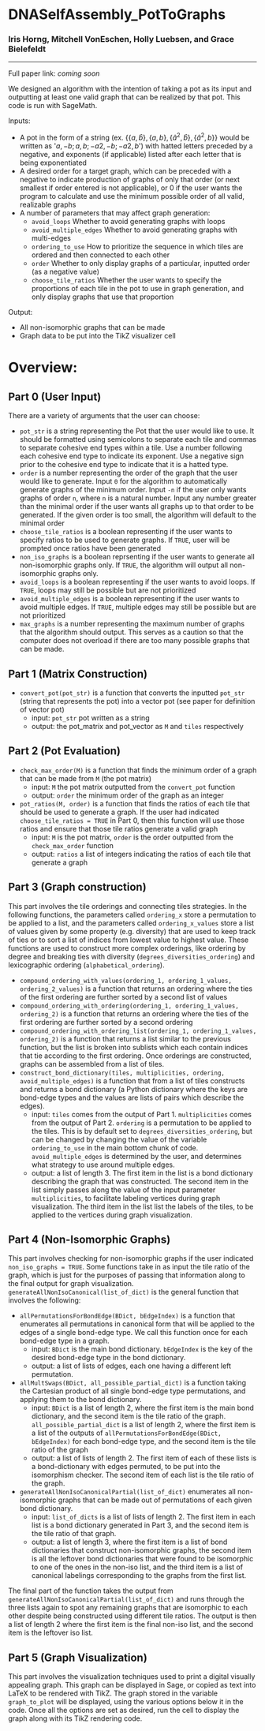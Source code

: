 # DNASelfAssembly_PotToGraphs

### Iris Horng, Mitchell VonEschen, Holly Luebsen, and Grace Bielefeldt

-----------------------------------------------------------

Full paper link: *coming soon*


We designed an algorithm with the intention of taking a pot as its input and outputting at least one valid graph that can be realized by that pot. This code is run with SageMath.

Inputs:
- A pot in the form of a string (ex. $` \{ \{a,\hat{b}\}, \{a,b \}, \{ \hat{a}^2, \hat{b} \}, \{ \hat{a}^2, b \} \}`$ would be written as '$`a,-b;a,b;-a2,-b;-a2,b`$') with hatted letters preceded by a negative, and exponents (if applicable) listed after each letter that is being exponentiated
- A desired order for a target graph, which can be preceded with a negative to indicate production of graphs of only that order (or next smallest if order entered is not applicable), or $`0`$ if the user wants the program to calculate and use the minimum possible order of all valid, realizable graphs
- A number of parameters that may affect graph generation:
  - `avoid_loops` Whether to avoid generating graphs with loops
  - `avoid_multiple_edges` Whether to avoid generating graphs with multi-edges
  - `ordering_to_use` How to prioritize the sequence in which tiles are ordered and then connected to each other
  - `order` Whether to only display graphs of a particular, inputted order (as a negative value)
  - `choose_tile_ratios` Whether the user wants to specify the proportions of each tile in the pot to use in graph generation, and only display graphs that use that proportion
 
Output:
- All non-isomorphic graphs that can be made
- Graph data to be put into the TikZ visualizer cell


# Overview:

## Part 0 (User Input)
There are a variety of arguments that the user can choose:
- `pot_str` is a string representing the Pot that the user would like to use. It should be formatted using semicolons to separate each tile and commas to separate cohesive end types within a tile. Use a number following each cohesive end type to indicate its exponent. Use a negative sign prior to the cohesive end type to indicate that it is a hatted type.
- `order` is a number representing the order of the graph that the user would like to generate. Input `0` for the algorithm to automatically generate graphs of the minimum order. Input `-n` if the user only wants graphs of order `n`, where `n` is a natural number. Input any number greater than the minimal order if the user wants all graphs up to that order to be generated. If the given order is too small, the algorithm will default to the minimal order
- `choose_tile_ratios` is a boolean representing if the user wants to specify ratios to be used to generate graphs. If `TRUE`, user will be prompted once ratios have been generated
- `non_iso_graphs` is a boolean reprsenting if the user wants to generate all non-isomorphic graphs only. If `TRUE`, the algorithm will output all non-isomorphic graphs only.
- `avoid_loops` is a boolean representing if the user wants to avoid loops. If `TRUE`, loops may still be possible but are not prioritized
- `avoid_multiple_edges` is a boolean representing if the user wants to avoid multiple edges. If `TRUE`, multiple edges may still be possible but are not prioritized
- `max_graphs` is a number representing the maximum number of graphs that the algorithm should output. This serves as a caution so that the computer does not overload if there are too many possible graphs that can be made.

## Part 1 (Matrix Construction)
- `convert_pot(pot_str)` is a function that converts the inputted `pot_str` (string that represents the pot) into a vector pot (see paper for definition of vector pot)
  - input: `pot_str` pot written as a string
  - output: the pot_matrix and pot_vector as  `M` and `tiles` respectively

## Part 2 (Pot Evaluation)
- `check_max_order(M)` is a function that finds the minimum order of a graph that can be made from `M` (the pot matrix)
  - input: `M` the pot matrix outputted from the `convert_pot` function
  - output: `order` the minimum order of the graph as an integer 
- `pot_ratios(M, order)` is a function that finds the ratios of each tile that should be used to generate a graph. If the user had indicated `choose_tile_ratios = TRUE` in Part 0, then this function will use those ratios and ensure that those tile ratios generate a valid graph
  - input: `M` is the pot matrix, `order` is the order outputted from the `check_max_order` function
  - output: `ratios` a list of integers indicating the ratios of each tile that generate a graph
 
## Part 3 (Graph construction) 
This part involves the tile orderings and connecting tiles strategies. In the following functions, the parameters called `ordering_x` store a permutation to be applied to a list, and the parameters called `ordering_x_values` store a list of values given by some property (e.g. diversity) that are used to keep track of ties or to sort a list of indices from lowest value to highest value. These functions are used to construct more complex orderings, like ordering by degree and breaking ties with diversity (`degrees_diversities_ordering`) and lexicographic ordering (`alphabetical_ordering`).
- `compound_ordering_with_values(ordering_1, ordering_1_values, ordering_2_values)` is a function that returns an ordering where the ties of the first ordering are further sorted by a second list of values
- `compound_ordering_with_ordering(ordering_1, ordering_1_values, ordering_2)` is a function that returns an ordering where the ties of the first ordering are further sorted by a second ordering
- `compound_ordering_with_ordering_list(ordering_1, ordering_1_values, ordering_2)` is a function that returns a list similar to the previous function, but the list is broken into sublists which each contain indices that tie according to the first ordering.
Once orderings are constructed, graphs can be assembled from a list of tiles.
- `construct_bond_dictionary(tiles, multiplicities, ordering, avoid_multiple_edges)` is a function that from a list of tiles constructs and returns a bond dictionary (a Python dictionary where the keys are bond-edge types and the values are lists of pairs which describe the edges).
  - input: `tiles` comes from the output of Part 1. `multiplicities` comes from the output of Part 2. `ordering` is a permutation to be applied to the tiles. This is by default set to `degrees_diversities_ordering`, but can be changed by changing the value of the variable `ordering_to_use` in the main bottom chunk of code. `avoid_multiple_edges` is determined by the user, and determines what strategy to use around multiple edges.
  - output: a list of length 3. The first item in the list is a bond dictionary describing the graph that was constructed. The second item in the list simply passes along the value of the input parameter `multiplicities`, to facilitate labeling vertices during graph visualization. The third item in the list list the labels of the tiles, to be applied to the vertices during graph visualization.

## Part 4 (Non-Isomorphic Graphs)
This part involves checking for non-isomorphic graphs if the user indicated `non_iso_graphs = TRUE`. Some functions take in as input the tile ratio of the graph, which is just for the purposes of passing that information along to the final output for graph visualization.
`generateAllNonIsoCanonical(list_of_dict)` is the general function that involves the following:
- `allPermutationsForBondEdge(BDict, bEdgeIndex)` is a function that enumerates all permutations in canonical form that will be applied to the edges of a single bond-edge type. We call this function once for each bond-edge type in a graph.
  - input: `BDict` is the main bond dictionary. `bEdgeIndex` is the key of the desired bond-edge type in the bond dictionary.
  - output: a list of lists of edges, each one having a different left permutation.
- `allMultSwaps(BDict, all_possible_partial_dict)` is a function taking the Cartesian product of all single bond-edge type permutations, and applying them to the bond dictionary.
  - input: `BDict` is a list of length 2, where the first item is the main bond dictionary, and the second item is the tile ratio of the graph. `all_possible_partial_dict` is a list of length 2, where the first item is a list of the outputs of `allPermutationsForBondEdge(BDict, bEdgeIndex)` for each bond-edge type, and the second item is the tile ratio of the graph
  - output: a list of lists of length 2. The first item of each of these lists is a bond-dictionary with edges permuted, to be put into the isomorphism checker. The second item of each list is the tile ratio of the graph.
- `generateAllNonIsoCanonicalPartial(list_of_dict)` enumerates all non-isomorphic graphs that can be made out of permutations of each given bond dictionary.
  - input: `list_of_dicts` is a list of lists of length 2. The first item in each list is a bond dictionary generated in Part 3, and the second item is the tile ratio of that graph.
  - output: a list of length 3, where the first item is a list of bond dictionaries that construct non-isomorphic graphs, the second item is all the leftover bond dictionaries that were found to be isomorphic to one of the ones in the non-iso list, and the third item is a list of canonical labelings corresponding to the graphs from the first list.
  
The final part of the function takes the output from `generateAllNonIsoCanonicalPartial(list_of_dict)` and runs through the three lists again to spot any remaining graphs that are isomorphic to each other despite being constructed using different tile ratios. The output is then a list of length 2 where the first item is the final non-iso list, and the second item is the leftover iso list.


## Part 5 (Graph Visualization)
This part involves the visualization techniques used to print a digital visually appealing graph. This graph can be displayed in Sage, or copied as text into LaTeX to be rendered with TikZ. The graph stored in the variable `graph_to_plot` will be displayed, using the various options below it in the code. Once all the options are set as desired, run the cell to display the graph along with its TikZ rendering code.

